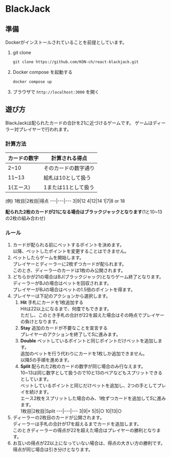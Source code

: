 # BlackJack

## 準備
Dockerがインストールされていることを前提としています。

1. git clone
   ```
   git clone https://github.com/KON-ch/react-blackjack.git
   ```
1. Docker compose を起動する
   ```
   docker compose up
   ```

1. ブラウザで `http://localhost:3000` を開く

## 遊び方
BlackJackは配られたカードの合計を21に近づけるゲームです。
ゲームはディーラー対プレイヤーで行われます。

### 計算方法
カードの数字|計算される得点
---|---
2~10|そのカードの数字通り
11~13|絵札は10として扱う
1(エース)|1または11として扱う

(例)
1枚目|2枚目|得点
---|---|---
3|9|12
4|12|14
1|7|8 or 18

**配られた2枚のカードが21になる場合はブラックジャックとなります**(1と10~13の2枚の組み合わせ)

### ルール
1. カードが配られる前にベットするポイントを決めます。<br>
   以降、ベットしたポイントを変更することはできません。
1. ベットしたらゲームを開始します。<br>
   プレイヤーとディーラーに2枚ずつカードが配られます。<br>
   このとき、ディーラーのカードは1枚のみ公開されます。
1. どちらかが21の場合はBJ(ブラックジャック)となりゲーム終了となります。<br>
   ディーラーがBJの場合はベットを回収されます。<br>
   プレイヤーがBJの場合はベットの1.5倍のポイントを得ます。
1. プレイヤーは下記のアクションから選択します。
   1. **Hit** 手札にカードを1枚追加する<br>
      Hitは22以上になるまで、何度でもできます。<br>
      ただし、このとき手札の合計が22を超えた場合はその時点でプレイヤーの負けとなります。
   1. **Stay** 追加のカードが不要なことを宣言する<br>
      プレイヤーのアクションを終了して*5*に進みます。
   1. **Double** ベットしているポイントと同じポイントだけベットを追加します。<br>
      追加のベットを行う代わりにカードを1枚しか追加できません。<br>
      以降*5*の手順を進めます。
   1. **Split** 配られた2枚のカードの数字が同じ場合のみ行なえます。<br>
      10~13は同じ数字として扱うので10と13のペアなどもスプリットできるとしています。<br>
      ベットしているポイントと同じだけベットを追加し、2つの手としてプレイを続けます。<br>
      エース2枚をスプリットした場合のみ、1枚ずつカードを追加して*5*に進みます。<br>
      1枚目|2枚目|Split
      ---|---|---
      3|9|×
      5|5|○
      10|13|○
1. ディーラーの2枚目のカードが公開されます。<br>
   ディーラーは手札の合計が17を超えるまでカードを追加します。<br>
   このときディーラーの得点が22を超えた場合はプレイヤーの勝利となります。
1. お互いの得点が22以上になっていない場合は、得点の大きい方の勝利です。<br>
   得点が同じ場合は引き分けとなります。
